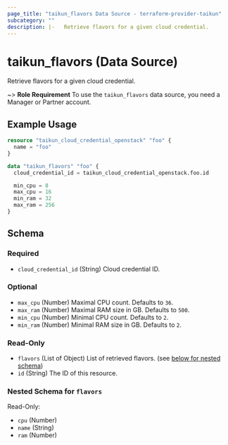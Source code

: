 ```yaml
---
page_title: "taikun_flavors Data Source - terraform-provider-taikun"
subcategory: ""
description: |-   Retrieve flavors for a given cloud credential.
---
```


# taikun_flavors (Data Source)

Retrieve flavors for a given cloud credential.

~> **Role Requirement** To use the `taikun_flavors` data source, you need a Manager or Partner account.

## Example Usage

```terraform
resource "taikun_cloud_credential_openstack" "foo" {
  name = "foo"
}

data "taikun_flavors" "foo" {
  cloud_credential_id = taikun_cloud_credential_openstack.foo.id

  min_cpu = 8
  max_cpu = 16
  min_ram = 32
  max_ram = 256
}
```

<!-- schema generated by tfplugindocs -->
## Schema

### Required

- `cloud_credential_id` (String) Cloud credential ID.

### Optional

- `max_cpu` (Number) Maximal CPU count. Defaults to `36`.
- `max_ram` (Number) Maximal RAM size in GB. Defaults to `500`.
- `min_cpu` (Number) Minimal CPU count. Defaults to `2`.
- `min_ram` (Number) Minimal RAM size in GB. Defaults to `2`.

### Read-Only

- `flavors` (List of Object) List of retrieved flavors. (see [below for nested schema](#nestedatt--flavors))
- `id` (String) The ID of this resource.

<a id="nestedatt--flavors"></a>
### Nested Schema for `flavors`

Read-Only:

- `cpu` (Number)
- `name` (String)
- `ram` (Number)



